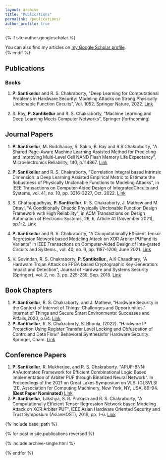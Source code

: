 ```yaml
---
layout: archive
title: "Publications"
permalink: /publications/
author_profile: true
---
```


{% if site.author.googlescholar %}
  <div class="wordwrap">You can also find my articles on <a href="{{site.author.googlescholar}}">my Google Scholar profile</a>.</div>
{% endif %}



## Publications

 

### Books

 1. **P. Santikellur** and R. S. Chakraborty, "Deep Learning for Computational Problems in Hardware Security: Modeling Attacks on
    Strong Physically Unclonable Function Circuits”, Vol. 1052. Springer
    Nature, 2022. [Link](https://link.springer.com/book/10.1007/978-981-19-4017-0)
    
 1. S. Roy, **P. Santikellur** and R. S. Chakraborty, "Machine Learning and Deep Learning Meets Computer Networks”, Springer (forthcoming)

  

## Journal Papers

  

 1. **P. Santikellur**, M. Buddhanoy, S. Sakib, B. Ray and R.S Chakraborty, "A Shared Page-Aware Machine Learning Assisted Method
    for Predicting and Improving Multi-Level Cell NAND Flash Memory Life
    Expectancy", Microelectronics Reliability, 140, p.114867. [Link](https://www.sciencedirect.com/science/article/abs/pii/S0026271422004358)

    
      
    
  

 1. **P. Santikellur** and R. S. Chakraborty, "Correlation Integral based Intrinsic Dimension: a Deep Learning Assisted Empirical Metric
        to Estimate the Robustness of Physically Unclonable Functions to
        Modeling Attacks", in IEEE Transactions on Computer-Aided Design of
        IntegratedCircuits and Systems, vol. 41, no. 10, pp. 3216-3227, Oct.
        2022.  [Link](https://ieeexplore.ieee.org/document/9619457)

    
      

 1. S. Chattaopadhyay, **P. Santikellur**, R. S. Chakraborty, J. Mathew
        and M. Ottavi, "A Conditionally Chaotic Physically Unclonable
        Function Design Framework with High Reliability", in ACM
        Transactions on Design Automation of Electronic Systems, 26, 6,
        Article 41 (November 2021), pp.1-2.  [Link](https://dl.acm.org/doi/10.1145/3460004)

    
      
    

 1. **P. Santikellur** and R. S. Chakraborty, "A Computationally Efficient Tensor Regression Network based Modeling Attack on XOR
        Arbiter PUFand its Variants" in IEEE Transactions on Computer-Aided
        Design of Inte-grated Circuits and Systems., vol. 40, no. 6, pp.
        1197-1206, June 2021. [Link](https://ieeexplore.ieee.org/document/9233262)

    
      
    
 

 1. V. Govindan, R. S. Chakraborty, **P. Santikellur**., A.K Chaudhary,
        "A Hardware Trojan Attack on FPGA based Cryptographic Key
        Generation: Impact and Detection", Journal of Hardware and Systems
        Security (Springer), vol. 2, no. 3, pp. 225-239, Sep. 2018. [Link](https://link.springer.com/article/10.1007/s41635-018-0042-5)

  

## Book Chapters

  

 1. **P. Santikellur**, R. S. Chakraborty, and J. Mathew, "Hardware Security in the Context of Internet of Things: Challenges and
    Opportunities." Internet of Things and Secure Smart Environments:
    Successes and Pitfalls,2020, p.64. [Link](https://www.taylorfrancis.com/chapters/edit/10.1201/9780367276706-8/hardware-security-context-internet-things-pranesh-santikellur-rajat-subhra-chakraborty-jimson-mathew)
 2. **P. Santikellur**, R. S. Chakraborty, S. Bhunia, (2022). "Hardware IP Protection Using Register Transfer Level Locking and Obfuscation
    of Controland Data Flow."    Behavioral Synthesisfor Hardware Security. Springer, Cham.     [Link](https://link.springer.com/chapter/10.1007/978-3-030-78841-4_4)
  

## Conference Papers

  

 1. **P. Santikellur**, R. Mukherjee, and R. S. Chakraborty. "APUF-BNN: AnAutomated Framework for Efficient Combinational Logic Based
    Implementation of Arbiter PUF through Binarized Neural Network". In
    Proceedings of the 2021 on Great Lakes Symposium on VLSI (GLSVLSI
    ’21). Association for Computing Machinery, New York, NY, USA, 89–94.
    **(Best Paper Nominated)** [Link](https://dl.acm.org/doi/10.1145/3453688.3461484)
 2. **P. Santikellur**, Lakshya, S. R. Prakash and R. S. Chakraborty, "A Computationally Efficient Tensor Regression Network based Modeling
    Attack on XOR Arbiter PUF", IEEE Asian Hardware Oriented Security
    and Trust Symposium (AsianHOST), 2019, pp. 1-6. [Link](https://ieeexplore.ieee.org/document/9233262)

  

{% include base_path %}

  

{% for post in site.publications reversed %}

{% include archive-single.html %}

{% endfor %}